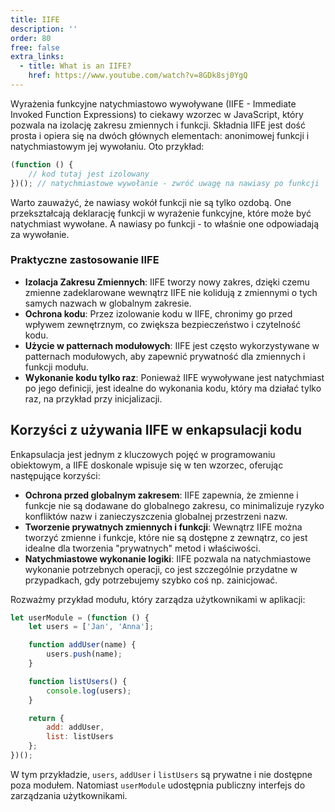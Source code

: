 ```yaml
---
title: IIFE
description: ''
order: 80
free: false
extra_links:
  - title: What is an IIFE?
    href: https://www.youtube.com/watch?v=8GDk8sj0YgQ
---
```


Wyrażenia funkcyjne natychmiastowo wywoływane (IIFE - Immediate Invoked Function Expressions) to ciekawy wzorzec w JavaScript, który pozwala na izolację zakresu zmiennych i funkcji. Składnia IIFE jest dość prosta i opiera się na dwóch głównych elementach: anonimowej funkcji i natychmiastowym jej wywołaniu. Oto przykład:

```javascript
(function () {
	// kod tutaj jest izolowany
})(); // natychmiastowe wywołanie - zwróć uwagę na nawiasy po funkcji
```

Warto zauważyć, że nawiasy wokół funkcji nie są tylko ozdobą. One przekształcają deklarację funkcji w wyrażenie funkcyjne, które może być natychmiast wywołane. A nawiasy po funkcji - to właśnie one odpowiadają za wywołanie.

### Praktyczne zastosowanie IIFE

- **Izolacja Zakresu Zmiennych**: IIFE tworzy nowy zakres, dzięki czemu zmienne zadeklarowane wewnątrz IIFE nie kolidują z zmiennymi o tych samych nazwach w globalnym zakresie.
- **Ochrona kodu**: Przez izolowanie kodu w IIFE, chronimy go przed wpływem zewnętrznym, co zwiększa bezpieczeństwo i czytelność kodu.
- **Użycie w patternach modułowych**: IIFE jest często wykorzystywane w patternach modułowych, aby zapewnić prywatność dla zmiennych i funkcji modułu.
- **Wykonanie kodu tylko raz**: Ponieważ IIFE wywoływane jest natychmiast po jego definicji, jest idealne do wykonania kodu, który ma działać tylko raz, na przykład przy inicjalizacji.

## Korzyści z używania IIFE w enkapsulacji kodu

Enkapsulacja jest jednym z kluczowych pojęć w programowaniu obiektowym, a IIFE doskonale wpisuje się w ten wzorzec, oferując następujące korzyści:

- **Ochrona przed globalnym zakresem**: IIFE zapewnia, że zmienne i funkcje nie są dodawane do globalnego zakresu, co minimalizuje ryzyko konfliktów nazw i zanieczyszczenia globalnej przestrzeni nazw.
- **Tworzenie prywatnych zmiennych i funkcji**: Wewnątrz IIFE można tworzyć zmienne i funkcje, które nie są dostępne z zewnątrz, co jest idealne dla tworzenia "prywatnych" metod i właściwości.
- **Natychmiastowe wykonanie logiki**: IIFE pozwala na natychmiastowe wykonanie potrzebnych operacji, co jest szczególnie przydatne w przypadkach, gdy potrzebujemy szybko coś np. zainicjować.

Rozważmy przykład modułu, który zarządza użytkownikami w aplikacji:

```javascript
let userModule = (function () {
	let users = ['Jan', 'Anna'];

	function addUser(name) {
		users.push(name);
	}

	function listUsers() {
		console.log(users);
	}

	return {
		add: addUser,
		list: listUsers
	};
})();
```

W tym przykładzie, `users`, `addUser` i `listUsers` są prywatne i nie dostępne poza modułem. Natomiast `userModule` udostępnia publiczny interfejs do zarządzania użytkownikami.
